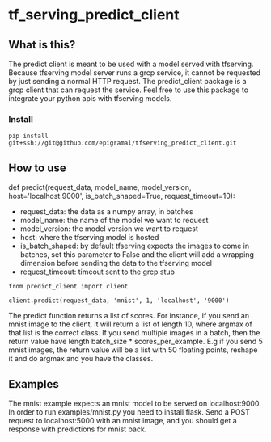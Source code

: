 # tf_serving_predict_client

## What is this?
The predict client is meant to be used with a model served with tfserving. Because tfserving model server runs a grcp service, it cannot
be requested by just sending a normal HTTP request. The predict_client package is a grcp client that can request the service.
Feel free to use this package to integrate your python apis with tfserving models.

### Install
`pip install git+ssh://git@github.com/epigramai/tfserving_predict_client.git`

## How to use
def predict(request_data, model_name, model_version, host='localhost:9000', is_batch_shaped=True, request_timeout=10):
 - request_data: the data as a numpy array, in batches
 - model_name: the name of the model we want to request
 - model_version: the model version we want to request
 - host: where the tfserving model is hosted
 - is_batch_shaped: by default tfserving expects the images to come in batches, set this parameter to False and the client will add a wrapping dimension before sending the data to the tfserving model
 - request_timeout: timeout sent to the grcp stub
 
 `from predict_client import client`
 
 `client.predict(request_data, 'mnist', 1, 'localhost', '9000')`
 
 The predict function returns a list of scores. For instance, if you send an mnist image to the client, it will return a list of length 10, where argmax of that list is the correct class. If you send multiple images in a batch, then the return value have length batch_size * scores_per_example. E.g if you send 5 mnist images, the return value will be a list with 50 floating points, reshape it and do argmax and you have the classes.
 
## Examples
The mnist example expects an mnist model to be served on localhost:9000. In order to run examples/mnist.py you need to install flask.
Send a POST request to localhost:5000 with an mnist image, and you should get a response with predictions for mnist back.
 
